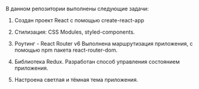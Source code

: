 В данном репозитории выполнены следующие задачи:

1. Создан проект React c помощью create-react-app

2. Стилизация: CSS Modules, styled-components.

3. Роутинг - React Router v6
   Выполнена маршрутизация приложения, с помощью npm пакета react-router-dom.

4. Библиотека Redux.
   Разработан способ управления состоянием приложения.
   
5. Настроена светлая и тёмная тема приложения. 

